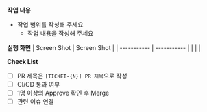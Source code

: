 **작업 내용**
- 작업 범위를 작성해 주세요
  - 작업 내용을 작성해 주세요


**실행 화면**
| Screen Shot | Screen Shot |
| ----------- | ----------- |
|             |             |


**Check List**
- [ ] PR 제목은 `[TICKET-{N}] PR 제목`으로 작성
- [ ] CI/CD 통과 여부
- [ ] 1명 이상의 Approve 확인 후 Merge
- [ ] 관련 이슈 연결
